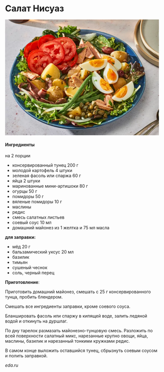 ﻿---
image: ../pics/nicoise.webp
---
# Салат Нисуаз

![Нисуаз](../pics/nicoise.webp)

#### Ингредиенты

на 2 порции

* консервированный тунец 200 г
* молодой картофель 4 штуки
* зеленая фасоль или спаржа 60 г
* яйца 2 штуки
* маринованные мини-артишоки 80 г
* огурцы 50 г
* помидоры 50 г
* вяленые помидоры 10 г
* маслины
* редис
* смесь салатных листьев
* соевый соус 10 мл
* домашний майонез из 1 желтка и 75 мл масла

**для заправки:**
* мёд 20 г
* бальзамический уксус 20 мл
* базилик
* тимьян
* сушеный чеснок
* соль, черный перец

**Приготовление**:

Приготовить домашний майонез, смешать с 25 г консервированного тунца, пробить блендером.

Смешать все ингредиенты заправки, кроме соевого соуса.

Бланшировать фасоль или спаржу в кипящей воде, залить ледяной водой и откинуть на дуршлаг.

По дну тарелок размазать майонезно-тунцовую смесь. Разложить по всей поверхности салатный микс, нарезанные крупно овощи, яйца, маслины, базилик и нарезанный тонкими кружками редис.

В самом конце выложить оставшийся тунец, сбрызнуть соевым соусом и полить заправкой.

_eda.ru_



